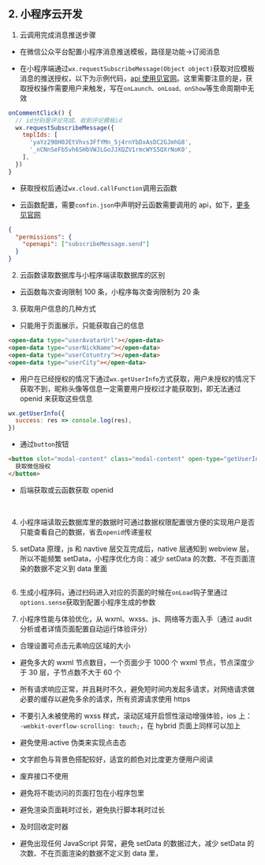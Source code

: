 ## 2. 小程序云开发

1. 云调用完成消息推送步骤

- 在微信公众平台配置小程序消息推送模板，路径是功能->订阅消息

- 在小程序端通过`wx.requestSubscribeMessage(Object object)`获取对应模板消息的推送授权，以下为示例代码，[api 使用见官网](https://developers.weixin.qq.com/miniprogram/dev/api/open-api/subscribe-message/wx.requestSubscribeMessage.html)。这里需要注意的是，获取授权操作需要用户来触发，写在`onLaunch、onLoad、onShow`等生命周期中无效

```js
onCommentClick() {
  // id分别是评论完成、收到评论模板id
  wx.requestSubscribeMessage({
    tmplIds: [
      'yaYz298H0JEtVhvs3FfYMn_5j4rnYbDxAsDC2GJmhG8',
      '_nCNnSeFb5vh6SHbVWJLGoJJXQZV1rmcWYS5QXrNoK0',
    ],
  })
}
```

- 获取授权后通过`wx.cloud.callFunction`调用云函数

* 云函数配置，需要`confin.json`中声明好云函数需要调用的 api，如下，[更多见官网](https://developers.weixin.qq.com/miniprogram/dev/api-backend/open-api/subscribe-message/subscribeMessage.send.html)

```json
{
  "permissions": {
    "openapi": ["subscribeMessage.send"]
  }
}
```

2. 云函数读取数据库与小程序端读取数据库的区别

- 云函数每次查询限制 100 条，小程序每次查询限制为 20 条

3. 获取用户信息的几种方式

- 只能用于页面展示，只能获取自己的信息

```html
<open-data type="userAvatarUrl"></open-data>
<open-data type="userNickName"></open-data>
<open-data type="userCotuntry"></open-data>
<open-data type="userCity"></open-data>
```

- 用户在已经授权的情况下通过`wx.getUserInfo`方式获取，用户未授权的情况下获取不到，昵称头像等信息一定需要用户授权过才能获取到，即无法通过 openid 来获取这些信息

```js
wx.getUserInfo({
  success: res => console.log(res),
})
```

- 通过`button`按钮

```html
<button slot="modal-content" class="modal-content" open-type="getUserInfo" bindgetuserinfo="onGetUserInfo">
  获取微信授权
</button>
```

- 后端获取或云函数获取 openid

<img :src="$withBase('/assets/basic-login.png')">
<img :src="$withBase('/assets/cloud-login.png')">

4. 小程序端读取云数据库里的数据时可通过数据权限配置很方便的实现用户是否只能查看自己的数据，省去`openid`传递鉴权
   <img :src="$withBase('/assets/priority.png')">

5. setData 原理，js 和 navtive 层交互完成后，native 层通知到 webview 层，所以不能频繁 setData，小程序优化方向：减少 setData 的次数、不在页面渲染的数据不定义到 data 里面

<img :src="$withBase('/assets/set-data.png')">

6. 生成小程序码，通过扫码进入对应的页面的时候在`onLoad`钩子里通过`options.sense`获取到配置小程序生成的参数

7. 小程序性能与体验优化，从 wxml、wxss、js、网络等方面入手（通过 audit 分析或者详情页面配置自动运行体验评分）

- 合理设置可点击元素响应区域的大小

- 避免多大的 wxml 节点数目，一个页面少于 1000 个 wxml 节点，节点深度少于 30 层，子节点数不大于 60 个

* 所有请求响应正常，并且耗时不久，避免短时间内发起多请求，对网络请求做必要的缓存以避免多余的请求，所有资源请求使用 https

* 不要引入未被使用的 wxss 样式，滚动区域开启惯性滚动增强体验，ios 上： `-webkit-overflow-scrolling: touch;`，在 hybrid 页面上同样可以加上

- 避免使用:active 伪类来实现点击态

* 文字颜色与背景色搭配较好，适宜的颜色对比度更方便用户阅读

* 废弃接口不使用

- 避免将不能访问的页面打包在小程序包里

* 避免渲染页面耗时过长，避免执行脚本耗时过长

* 及时回收定时器

- 避免出现任何 JavaScript 异常，避免 setData 的数据过大，减少 setData 的次数、不在页面渲染的数据不定义到 data 里，
